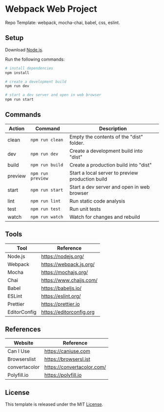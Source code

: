 # Webpack Web Project

Repo Template: webpack, mocha-chai, babel, css, eslint.

## Setup

Download [Node.js](https://nodejs.org/en/download/).

Run the following commands:

```bash
# install dependencies
npm install

# create a development build
npm run dev

# start a dev server and open in web browser
npm run start
```

## Commands

| Action  | Command           | Description                                      |
| ------- | ----------------- | ------------------------------------------------ |
| clean   | `npm run clean`   | Empty the contents of the "dist" folder.         |
| dev     | `npm run dev`     | Create a development build into "dist"           |
| build   | `npm run build`   | Create a production build into "dist"            |
| preview | `npm run preview` | Start a local server to preview production build |
| start   | `npm run start`   | Start a dev server and open in web browser       |
| lint    | `npm run lint`    | Run static code analysis                         |
| test    | `npm run test`    | Run unit tests                                   |
| watch   | `npm run watch`   | Watch for changes and rebuild                    |

## Tools

| Tool         | Reference                |
| ------------ | ------------------------ |
| Node.js      | https://nodejs.org/      |
| Webpack      | https://webpack.js.org/  |
| Mocha        | https://mochajs.org/     |
| Chai         | https://www.chaijs.com/  |
| Babel        | https://babeljs.io/      |
| ESLint       | https://eslint.org/      |
| Prettier     | https://prettier.io      |
| EditorConfig | https://editorconfig.org |

## References

| Website       | Reference                  |
| ------------- | -------------------------- |
| Can I Use     | https://caniuse.com        |
| Browserslist  | https://browsersl.ist      |
| convertacolor | https://convertacolor.com/ |
| Polyfill.io   | https://polyfill.io        |

## License

This template is released under the MIT [License](LICENSE).
